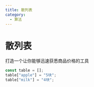 ```yaml
---
title: 散列表
category:
  - 算法
---
```


# 散列表

打造一个让你能够迅速获悉商品价格的工具

```js
const table = [];
table["apple"] = "5块";
table["milk"] = "4块";
```
